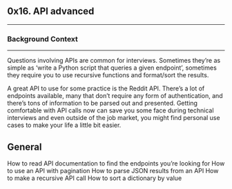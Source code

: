 ## 0x16. API advanced
---
### Background Context
---
Questions involving APIs are common for interviews. Sometimes they’re as simple as ‘write a Python script that queries a given endpoint’, sometimes they require you to use recursive functions and format/sort the results.

A great API to use for some practice is the Reddit API. There’s a lot of endpoints available, many that don’t require any form of authentication, and there’s tons of information to be parsed out and presented. Getting comfortable with API calls now can save you some face during technical interviews and even outside of the job market, you might find personal use cases to make your life a little bit easier.

General
---
How to read API documentation to find the endpoints you’re looking for
How to use an API with pagination
How to parse JSON results from an API
How to make a recursive API call
How to sort a dictionary by value
